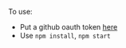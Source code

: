 To use:
- Put a github oauth token [here](https://github.com/starwed/githubNotificationsExample/blob/master/app/app.component.ts#L139)
- Use `npm install`, `npm start`
